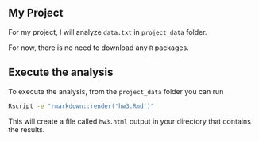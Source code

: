 ## My Project

For my project, I will analyze `data.txt` in `project_data` folder. 

For now, there is no need to download any `R` packages.

## Execute the analysis

To execute the analysis, from the `project_data` folder you can run

```bash
Rscript -e "rmarkdown::render('hw3.Rmd')"
```

This will create a file called `hw3.html` output in your directory that contains the results.
